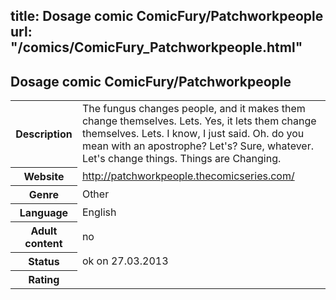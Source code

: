 title: Dosage comic ComicFury/Patchworkpeople
url: "/comics/ComicFury_Patchworkpeople.html"
---
Dosage comic ComicFury/Patchworkpeople
-----------------------------------------

<table class="comicinfo">
<tr>
<th>Description</th><td>The fungus changes people, and it makes them change themselves. Lets. Yes, it lets them change themselves. Lets. I know, I just said. Oh. do you mean with an apostrophe? Let's? Sure, whatever. Let's change things. Things are Changing.</td>
</tr>
<tr>
<th>Website</th><td><a href="http://patchworkpeople.thecomicseries.com/">http://patchworkpeople.thecomicseries.com/</a></td>
</tr>
<tr>
<th>Genre</th><td>Other</td>
</tr>
<tr>
<th>Language</th><td>English</td>
</tr>
<tr>
<th>Adult content</th><td>no</td>
</tr>
<tr>
<th>Status</th><td>ok on 27.03.2013</td>
</tr>
<tr>
<th>Rating</th><td><div class="g-plusone" data-size="standard" data-annotation="bubble"
 data-href="http://patchworkpeople.thecomicseries.com/"></div></td>
</tr>
</table>
<script type="text/javascript">
  (function() {
    var po = document.createElement('script'); po.type = 'text/javascript'; po.async = true;
    po.src = 'https://apis.google.com/js/plusone.js';
    var s = document.getElementsByTagName('script')[0]; s.parentNode.insertBefore(po, s);
  })();
</script>

